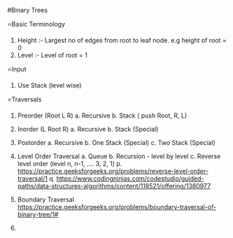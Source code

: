 #Binary Trees

⭐Basic Terminology
1. Height :- Largest no of edges from root to leaf node. e.g height of root = 0
2. Level :- Level of root = 1

⭐Input
1. Use Stack (level wise)

⭐Traversals
1. Preorder (Root L R)
  a. Recursive
  b. Stack ( push Root, R, L)
  
2. Inorder (L Root R)
  a. Recursive
  b. Stack (Special)
 
3. Postorder
  a. Recursive
  b. One Stack (Special)
  c. Two Stack (Special)
  
4. Level Order Traversal
  a. Queue
  b. Recursion - level by level
  c. Reverse level order (level n, n-1, .... 3, 2, 1)
      p. https://practice.geeksforgeeks.org/problems/reverse-level-order-traversal/1
      q. https://www.codingninjas.com/codestudio/guided-paths/data-structures-algorithms/content/118521/offering/1380977
  
5. Boundary Traversal
    https://practice.geeksforgeeks.org/problems/boundary-traversal-of-binary-tree/1#
6. 

